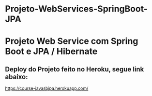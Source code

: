 # Projeto-WebServices-SpringBoot-JPA

# Projeto Web Service com Spring Boot e JPA / Hibernate

## Deploy do Projeto feito no Heroku, segue link abaixo: 
https://course-javasbjpa.herokuapp.com/
